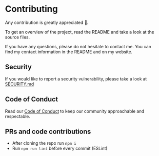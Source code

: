 # Contributing

Any contribution is greatly appreciated 🥳.

To get an overview of the project, read the README and take a look at the source files.

If you have any questions, please do not hesitate to contact me. You can find my contact information in the README and on my website.

## Security

If you would like to report a security vulnerability, please take a look at [SECURITY.md](SECURITY.md)

## Code of Conduct

Read our [Code of Conduct](CODE_OF_CONDUCT.md) to keep our community approachable and respectable.

## PRs and code contributions

- After cloning the repo run `npm i`
- Run `npm run lint` before every commit (ESLint)
